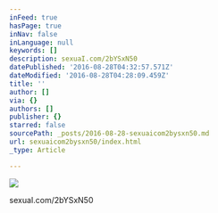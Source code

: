 ```yaml
---
inFeed: true
hasPage: true
inNav: false
inLanguage: null
keywords: []
description: sexuaI.com/2bYSxN50
datePublished: '2016-08-28T04:32:57.571Z'
dateModified: '2016-08-28T04:28:09.459Z'
title: ''
author: []
via: {}
authors: []
publisher: {}
starred: false
sourcePath: _posts/2016-08-28-sexuaicom2bysxn50.md
url: sexuaicom2bysxn50/index.html
_type: Article

---
```

![](https://the-grid-user-content.s3-us-west-2.amazonaws.com/6e3e1777-7829-4328-a07f-61e4e38ab205.jpg)

sexuaI.com/2bYSxN50